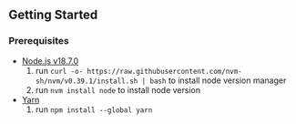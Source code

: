 ## Getting Started

### Prerequisites
* [Node.js v18.7.0](https://nodejs.org/en/)
  1. run `curl -o- https://raw.githubusercontent.com/nvm-sh/nvm/v0.39.1/install.sh | bash` to install node version manager
  2. run `nvm install node` to install node version
* [Yarn](https://yarnpkg.com/)
    1. run `npm install --global yarn`